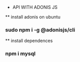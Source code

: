 * API WITH ADONIS JS

** install adonis on ubuntu
### sudo npm i -g @adonisjs/cli

** install dependences
### npm i mysql